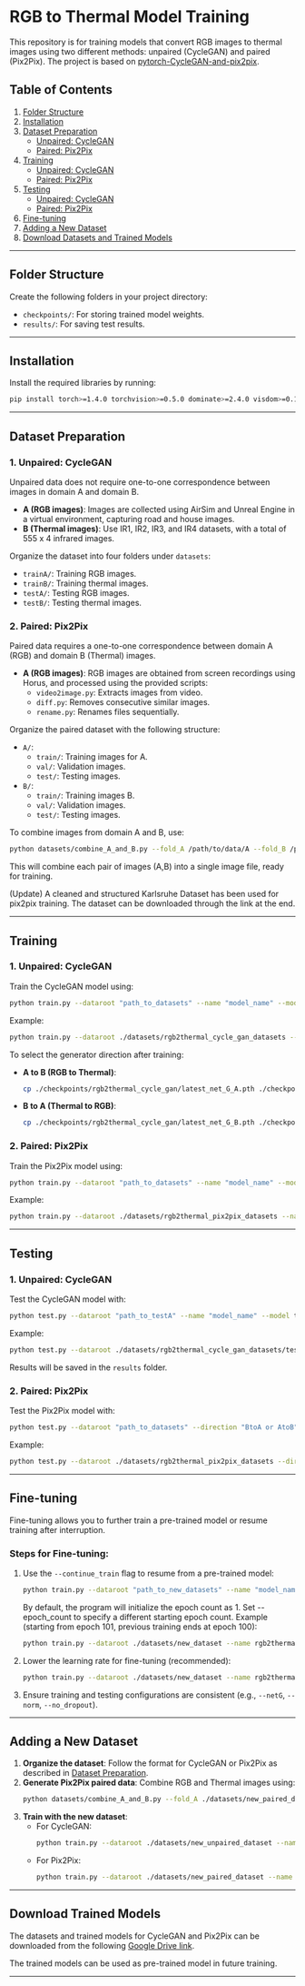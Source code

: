 
# RGB to Thermal Model Training

This repository is for training models that convert RGB images to thermal images using two different methods: unpaired (CycleGAN) and paired (Pix2Pix). The project is based on [pytorch-CycleGAN-and-pix2pix](https://github.com/junyanz/pytorch-CycleGAN-and-pix2pix).

## Table of Contents
1. [Folder Structure](#folder-structure)
2. [Installation](#installation)
3. [Dataset Preparation](#dataset-preparation)
   - [Unpaired: CycleGAN](#unpaired-cyclegan)
   - [Paired: Pix2Pix](#paired-pix2pix)
4. [Training](#training)
   - [Unpaired: CycleGAN](#training-cyclegan)
   - [Paired: Pix2Pix](#training-pix2pix)
5. [Testing](#testing)
   - [Unpaired: CycleGAN](#testing-cyclegan)
   - [Paired: Pix2Pix](#testing-pix2pix)
6. [Fine-tuning](#fine-tuning)
7. [Adding a New Dataset](#adding-a-new-dataset)
8. [Download Datasets and Trained Models](#download-trained-models)

---

## Folder Structure

Create the following folders in your project directory:
- `checkpoints/`: For storing trained model weights.
- `results/`: For saving test results.

---

## Installation

Install the required libraries by running:
```bash
pip install torch>=1.4.0 torchvision>=0.5.0 dominate>=2.4.0 visdom>=0.1.8.8 wandb
```

---

## Dataset Preparation

### 1. Unpaired: CycleGAN

Unpaired data does not require one-to-one correspondence between images in domain A and domain B.  
- **A (RGB images)**: Images are collected using AirSim and Unreal Engine in a virtual environment, capturing road and house images.  
- **B (Thermal images)**: Use IR1, IR2, IR3, and IR4 datasets, with a total of 555 x 4 infrared images.

Organize the dataset into four folders under `datasets`:
- `trainA/`: Training RGB images.
- `trainB/`: Training thermal images.
- `testA/`: Testing RGB images.
- `testB/`: Testing thermal images.

### 2. Paired: Pix2Pix

Paired data requires a one-to-one correspondence between domain A (RGB) and domain B (Thermal) images.  
- **A (RGB images)**: RGB images are obtained from screen recordings using Horus, and processed using the provided scripts:
  - `video2image.py`: Extracts images from video.
  - `diff.py`: Removes consecutive similar images.
  - `rename.py`: Renames files sequentially.

Organize the paired dataset with the following structure:
- `A/`:
  - `train/`: Training images for A.
  - `val/`: Validation images.
  - `test/`: Testing images.
- `B/`:
  - `train/`: Training images B.
  - `val/`: Validation images.
  - `test/`: Testing images.

To combine images from domain A and B, use:
```bash
python datasets/combine_A_and_B.py --fold_A /path/to/data/A --fold_B /path/to/data/B --fold_AB /path/to/data
```
This will combine each pair of images (A,B) into a single image file, ready for training.


(Update) A cleaned and structured Karlsruhe Dataset has been used for pix2pix training. The dataset can be downloaded through the link at the end.

---

## Training

### 1. Unpaired: CycleGAN

Train the CycleGAN model using:
```bash
python train.py --dataroot "path_to_datasets" --name "model_name" --model cycle_gan
```
Example:
```bash
python train.py --dataroot ./datasets/rgb2thermal_cycle_gan_datasets --name rgb2thermal_cycle_gan --model cycle_gan
```
To select the generator direction after training:
- **A to B (RGB to Thermal)**:  
  ```bash
  cp ./checkpoints/rgb2thermal_cycle_gan/latest_net_G_A.pth ./checkpoints/rgb2thermal_cycle_gan/latest_net_G.pth
  ```
- **B to A (Thermal to RGB)**:  
  ```bash
  cp ./checkpoints/rgb2thermal_cycle_gan/latest_net_G_B.pth ./checkpoints/rgb2thermal_cycle_gan/latest_net_G.pth
  ```

### 2. Paired: Pix2Pix

Train the Pix2Pix model using:
```bash
python train.py --dataroot "path_to_datasets" --name "model_name" --model pix2pix --direction "BtoA or AtoB"
```
Example:
```bash
python train.py --dataroot ./datasets/rgb2thermal_pix2pix_datasets --name rgb2thermal_pix2pix --model pix2pix --direction AtoB --display_id -1
```

---

## Testing

### 1. Unpaired: CycleGAN

Test the CycleGAN model with:
```bash
python test.py --dataroot "path_to_testA" --name "model_name" --model test --no_dropout
```
Example:
```bash
python test.py --dataroot ./datasets/rgb2thermal_cycle_gan_datasets/testA --name rgb2thermal_cycle_gan --model test --no_dropout
```
Results will be saved in the `results` folder.

### 2. Paired: Pix2Pix

Test the Pix2Pix model with:
```bash
python test.py --dataroot "path_to_datasets" --direction "BtoA or AtoB" --model pix2pix --name "model_name"
```
Example:
```bash
python test.py --dataroot ./datasets/rgb2thermal_pix2pix_datasets --direction AtoB --model pix2pix --name rgb2thermal_pix2pix
```
---

## Fine-tuning

Fine-tuning allows you to further train a pre-trained model or resume training after interruption.  

### Steps for Fine-tuning:
1. Use the `--continue_train` flag to resume from a pre-trained model:
   ```bash
   python train.py --dataroot "path_to_new_datasets" --name "model_name" --model pix2pix --continue_train --epoch_count <starting_epoch>
   ```
   By default, the program will initialize the epoch count as 1. Set --epoch_count <int> to specify a different starting epoch count. Example (starting from epoch 101, previous training ends at epoch 100):
   ```bash
   python train.py --dataroot ./datasets/new_dataset --name rgb2thermal_pix2pix --model pix2pix --direction AtoB --continue_train --epoch_count 101
   ```

2. Lower the learning rate for fine-tuning (recommended):
   ```bash
   python train.py --dataroot ./datasets/new_dataset --name rgb2thermal_pix2pix --model pix2pix --direction AtoB --continue_train --lr 0.00005
   ```

3. Ensure training and testing configurations are consistent (e.g., `--netG`, `--norm`, `--no_dropout`).

---

## Adding a New Dataset

1. **Organize the dataset**: Follow the format for CycleGAN or Pix2Pix as described in [Dataset Preparation](#dataset-preparation).
2. **Generate Pix2Pix paired data**: Combine RGB and Thermal images using:
   ```bash
   python datasets/combine_A_and_B.py --fold_A ./datasets/new_paired_dataset/A --fold_B ./datasets/new_paired_dataset/B --fold_AB ./datasets/new_paired_dataset
   ```
3. **Train with the new dataset**:
   - For CycleGAN:
     ```bash
     python train.py --dataroot ./datasets/new_unpaired_dataset --name new_cyclegan_model --model cycle_gan
     ```
   - For Pix2Pix:
     ```bash
     python train.py --dataroot ./datasets/new_paired_dataset --name new_pix2pix_model --model pix2pix --direction AtoB
     ```

---

## Download Trained Models

The datasets and trained models for CycleGAN and Pix2Pix can be downloaded from the following [Google Drive link](https://drive.google.com/drive/folders/18QJaQ-h_MefTEfjMUPvytXDEaCUB_sTc?usp=sharing).

The trained models can be used as pre-trained model in future training.

---
